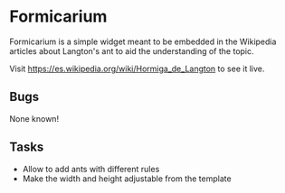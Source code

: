 Formicarium
===========

Formicarium is a simple widget meant to be embedded in the Wikipedia articles about Langton's ant to aid the understanding of the topic.

Visit https://es.wikipedia.org/wiki/Hormiga_de_Langton to see it live.

Bugs
----
None known!

Tasks
-----
* Allow to add ants with different rules
* Make the width and height adjustable from the template